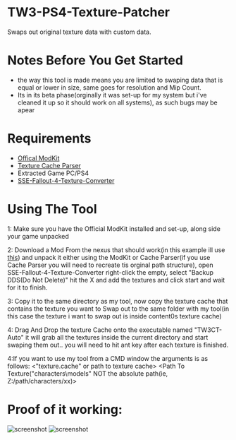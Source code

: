 # TW3-PS4-Texture-Patcher
Swaps out original texture data with custom data.

# Notes Before You Get Started
* the way this tool is made means you are limited to swaping data that is equal or lower in size, same goes for resolution and Mip Count.
* Its in its beta phase(orginally it was set-up for my system but i've cleaned it up so it should work on all systems), as such bugs may be apear

# Requirements
* [Offical ModKit](https://www.nexusmods.com/witcher3/mods/3173)
* [Texture Cache Parser](https://forums.cdprojektred.com/index.php?threads/tool-cache-reader.8397190/)
* Extracted Game PC/PS4
* [SSE-Fallout-4-Texture-Converter](https://github.com/Backporter/SSE-Fallout-4-Texture-Converter)

# Using The Tool

1: Make sure you have the Official ModKit installed and set-up, along side your game unpacked

2: Download a Mod From the nexus that should work(in this example ill use [this](https://www.nexusmods.com/witcher3/mods/4507/)) and unpack it either using the ModKit or Cache Parser(if you use Cache Parser you will need to recreate tis orginal path structure), open SSE-Fallout-4-Texture-Converter right-click the empty, select "Backup DDS(Do Not Delete)" hit the X and add the textures and click start and wait for it to finish.

3: Copy it to the same directory as my tool, now copy the texture cache that contains the texture you want to Swap out to the same folder with my tool(in this case the texture i want to swap out is inside content0s texture cache)

4: Drag And Drop the texture Cache onto the executable named "TW3CT-Auto" it will grab all the textures inside the current directory and start swaping them out.. you will need to hit ant key after each texture is finished.

4:If you want to use my tool from a CMD window the arguments is as follows: <"texture.cache" or path to texture cache> <Path To Texture("characters\models" NOT the absolute path(ie, Z:/path/characters/xx)>

# Proof of it working:

![screenshot](https://cdn.discordapp.com/attachments/719858806351200338/816376309356953661/The_Witcher_3__Wild_Hunt_Game_of_the_Year_Edition_20210302143838.jpg)
![screenshot](https://cdn.discordapp.com/attachments/816331695544336446/816547472419717140/The_Witcher_3__Wild_Hunt_Game_of_the_Year_Edition_20210302145143.jpg)
